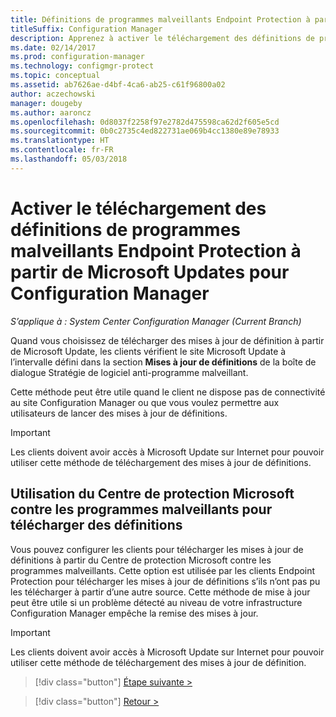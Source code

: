```yaml
---
title: Définitions de programmes malveillants Endpoint Protection à partir d’un partage réseau
titleSuffix: Configuration Manager
description: Apprenez à activer le téléchargement des définitions de programmes malveillants Endpoint Protection à partir de Microsoft Updates pour Configuration Manager.
ms.date: 02/14/2017
ms.prod: configuration-manager
ms.technology: configmgr-protect
ms.topic: conceptual
ms.assetid: ab7626ae-d4bf-4ca6-ab25-c61f96800a02
author: aczechowski
manager: dougeby
ms.author: aaroncz
ms.openlocfilehash: 0d8037f2258f97e2782d475598ca62d2f605e5cd
ms.sourcegitcommit: 0b0c2735c4ed822731ae069b4cc1380e89e78933
ms.translationtype: HT
ms.contentlocale: fr-FR
ms.lasthandoff: 05/03/2018
---
```

# <a name="enable-endpoint-protection-malware-definitions-to-download-from-microsoft-updates-for-configuration-manager"></a>Activer le téléchargement des définitions de programmes malveillants Endpoint Protection à partir de Microsoft Updates pour Configuration Manager

*S’applique à : System Center Configuration Manager (Current Branch)*


 Quand vous choisissez de télécharger des mises à jour de définition à partir de Microsoft Update, les clients vérifient le site Microsoft Update à l’intervalle défini dans la section **Mises à jour de définitions** de la boîte de dialogue Stratégie de logiciel anti-programme malveillant.

 Cette méthode peut être utile quand le client ne dispose pas de connectivité au site Configuration Manager ou que vous voulez permettre aux utilisateurs de lancer des mises à jour de définitions.

> [!IMPORTANT]
>  Les clients doivent avoir accès à Microsoft Update sur Internet pour pouvoir utiliser cette méthode de téléchargement des mises à jour de définitions.

## <a name="using-the-microsoft-malware-protection-center-to-download-definitions"></a>Utilisation du Centre de protection Microsoft contre les programmes malveillants pour télécharger des définitions
 Vous pouvez configurer les clients pour télécharger les mises à jour de définitions à partir du Centre de protection Microsoft contre les programmes malveillants. Cette option est utilisée par les clients Endpoint Protection pour télécharger les mises à jour de définitions s’ils n’ont pas pu les télécharger à partir d’une autre source. Cette méthode de mise à jour peut être utile si un problème détecté au niveau de votre infrastructure Configuration Manager empêche la remise des mises à jour.

> [!IMPORTANT]
>  Les clients doivent avoir accès à Microsoft Update sur Internet pour pouvoir utiliser cette méthode de téléchargement des mises à jour de définition.


> [!div class="button"]
[Étape suivante >](endpoint-antimalware-policies.md)

> [!div class="button"]
[Retour >](endpoint-configure-alerts.md)
